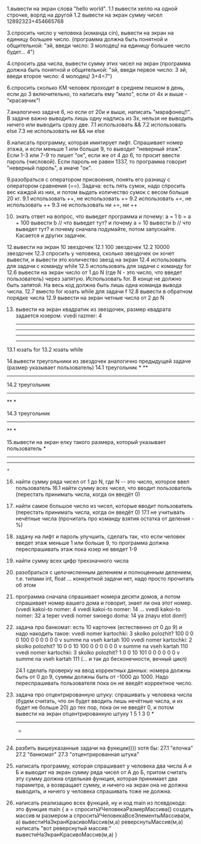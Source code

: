 1.вывести на экран слова "hello world".
    1.1 вывести хелло на одной строчке, ворлд на другой
    1.2 вывести на экран сумму чисел 12892323+454665768

3.спросить число у человека (команда cin), 
  вывести на экран на единицу большее число.
  (программа должна быть понятной и общительной:
   "эй, введи число: 3
    молодец! на единицу большее число будет... 4")

4.спросить два числа, вывести сумму этих чисел на экран
  (программа должна быть понятной и общительной:
   "эй, введи первое число: 3
   эй, введи второе число: 4
   молодец! 3+4=7")

6.спросить сколько КМ человек проходит в среднем пешком в день, 
  если до 3 включительно, то написать ему "мало", если от 4х и выше - "красавчик"!
 
7.аналогично задаче 6, но если от 20и и выше, написать "марафонец!!". 
  В задаче важно выводить лишь одну надпись из 3х, нельзя не 
  выводить ничего или выводить сразу две.
  7.1 использовать &&
  7.2 использовать else
  7.3 не использовать ни && ни else 
  
8.написать программу, которая имитирует лифт. Спрашивает номер этажа,
  и если меньше 1 или больше 9, то выводит "неверный этаж". Если 1-3   или
  7-9 то пишет "ок", если же от 4 до 6, то просит ввести пароль (числовой).
  Если пароль не равен 1337, то программа говорит    "неверный пароль", а иначе "ок".
  
9.разобраться с оператором присвоения, понять его разницу с оператором сравнения (==).
  Задача: есть пять сумок, надо спросить вес каждой из них, и потом выдать количество 
  сумок с весом больше 20 кг.
  9.1 использовать ++, не использовать +=
  9.2 использовать +=, не использовать ++
  9.3 не использовать ни +=, ни ++
  
10. знать ответ на вопрос, что выведет программа и почему:
    a = 1
    b = a + 100
    вывести b     // что выведет тут? и почему
    a = 10
    вывести b     // что выведет тут? и почему
  сначала подумайте, потом запускайте. Касается и других задачек.


12.вывести на экран 10 звездочек
  12.1 100 звездочек
  12.2 10000 звездочек
  12.3 спросить у человека, сколько звездочек он хочет вывести, и вывести это количество звезд на экран
  12.4 использовать для задачи c команду while
  12.5 использовать для задачи с команду for
  12.6 вывести на экран число от 1 до N (где N - это число, что введет пользователь) через запятую.
  Использовать for. В конце не должно быть запятой. На весь код должна быть лишь одна команда вывода числа.
  12.7 вместо for юзать while для задачи f
  12.8 вывести в обратном порядке числа
  12.9 вывести на экран четные числа от 2 до N
  
13. вывести на экран квадратик из звездочек, размер квадрата задается юзером.
    vvedi razmer: 4
    * * * *
    * * * *
    * * * *
    * * * *

  13.1 юзать for
  13.2 юзать while
  
14.вывести треугольники из звездочек аналогично предыдущей задаче 
  (размер указывает пользователь)
  14.1 треугольник 
  *
  **
  ***

  14.2 треугольник 
  ***
  **
  *

  14.3 треугольник 
  ***
   ** 
    *

15.вывести на экран елку такого размера, который указывает пользователь
    *
   ***
  *****
    *

16. найти сумму ряда чисел от 1 до N, где N -- это число, которое ввел пользователь
    16.1 найти сумму всех чисел, что вводит пользователь (перестать принимать числа, когда он введёт 0)
    
17. найти самое большое число из чисел, которые вводит пользователь (перестать принимать числа, когда он введёт 0)
    17.1 не учитывать нечётные числа (прочитать про команду взятия остатка от деления - %)
    
18. задачу на лифт и пароль улучшить, сделать так, что если человек введет этаж меньше 1 или больше 9, 
    то программа должна переспрашивать этаж пока юзер не введет 1-9

19. найти сумму всех цифр трехзначного числа

20. разобраться с целочисленным делением и полноценным делением, т.е. типами int, float ... 
    конкретной задачи нет, надо просто прочитать об этом
    
23. программа сначала спрашивает номера десяти домов, а потом спрашивает номер вашего дома и говорит, знает ли она этот номер.
   (vvedi kakoi-to nomer: 4
    vvedi kakoi-to nomer: 14
    ...
    vvedi kakoi-to nomer: 32
    a teper vvedi nomer swoego doma: 14
    ya znayu etot dom!)

24. задача про банкомат: 
    есть 10 карточек (естественно от 0 до 9) и надо накодить такое:
    vvedi nomer kartochki: 3
    skolko polozhit? 100
    0 0 0 100 0 0 0 0 0 0 
    v summe na vseh kartah 100
    vvedi nomer kartochki: 2
    skolko polozhit? 10
    0 0 10 100 0 0 0 0 0 0 
    v summe na vseh kartah 110
    vvedi nomer kartochki: 3
    skolko polozhit? 1
    0 0 10 101 0 0 0 0 0 0 
    v summe na vseh kartah 111
    (... и так до бесконечности, вечный цикл)

    24.1 сделать проверку на ввод корректных данных: 
    номера должны быть от 0 до 9, суммы должны быть от -1000 до 1000.
    Надо переспрашивать пользователя пока он не введёт корректное число.
    
25. задача про отцентрированную штуку: спрашивать у человека числа (будем считать, что он будет вводить лишь нечётные числа, и их будет     не больше 20) до тех пор, пока он не введёт 0, и потом вывести на экран отцентрированную штуку
    1
    5
    1
    3
    0 
      *
    *****
      *
     ***


27. разбить вышеуказанные задачи на функции)))) хотя бы: 
    27.1 "елочка" 
    27.2 "банкомат" 
    27.3 "отцентрированная штука"

29. написать программу, которая 
    спрашивает у человека два числа А и Б 
    и выводит на экран сумму ряда чисел от А до Б, 
    притом считать эту сумму должна отдельная функция, которая принимает два параметра, а возвращает сумму, и ничего на экран она не         должна выводить, и ничего у человека спрашивать тоже не должна.
    
30. написать реализацию всех функций, ну и код main из псевдокода:
    это функция main {
      а = спроситьУЧеловекаРазмерМассива()
      создать массив м размером а
      спроситьУЧеловекаВсеЭлементыМассива(м, а)
      вывестиНаЭкранКрасивоМассив(м,а)
      реверснутьМассив(м,а)
      написать "вот реверснутый массив:"
      вывестиНаЭкранКрасивоМассив(м,а)
      }
